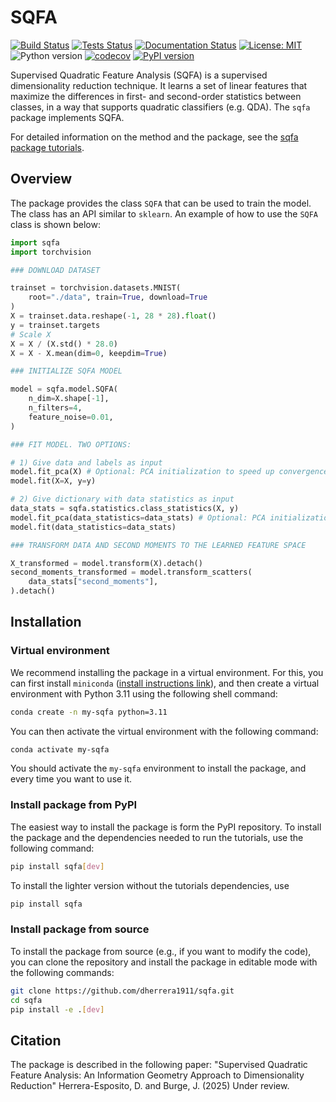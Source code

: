 # SQFA

[![Build Status](https://github.com/dherrera1911/sqfa/actions/workflows/install.yml/badge.svg)](https://github.com/dherrera1911/sqfa/actions/workflows/install.yml)
[![Tests Status](https://github.com/dherrera1911/sqfa/actions/workflows/tests.yml/badge.svg)](https://github.com/dherrera1911/sqfa/actions/workflows/tests.yml)
[![Documentation Status](https://readthedocs.org/projects/sqfa/badge/?version=latest)](https://sqfa.readthedocs.io/en/latest/?badge=latest)
[![License: MIT](https://img.shields.io/badge/License-MIT-yellow.svg)](https://github.com/dherrera1911/sqfa?tab=MIT-1-ov-file)
![Python version](https://img.shields.io/badge/python-3.9|3.10|3.11|3.12-blue.svg)
[![codecov](https://codecov.io/gh/dherrera1911/sqfa/graph/badge.svg?token=NN44R5G18I)](https://codecov.io/gh/dherrera1911/sqfa)
[![PyPI version](https://badge.fury.io/py/sqfa.svg)](https://badge.fury.io/py/sqfa)


Supervised Quadratic Feature Analysis (SQFA) is a supervised dimensionality
reduction technique. It learns a set of linear features that
maximize the differences in first- and second-order statistics between
classes, in a way that supports quadratic classifiers (e.g. QDA).
The `sqfa` package implements SQFA.

For detailed information on the method and the package, see the
[sqfa package tutorials](https://sqfa.readthedocs.io/en/latest/tutorials/spd_geometry.html).

## Overview

The package provides the class `SQFA` that can be used to train the
model. The class has an API similar to `sklearn`.
An example of how to use the `SQFA` class is shown below:

```python
import sqfa
import torchvision

### DOWNLOAD DATASET

trainset = torchvision.datasets.MNIST(
    root="./data", train=True, download=True
)
X = trainset.data.reshape(-1, 28 * 28).float()
y = trainset.targets
# Scale X
X = X / (X.std() * 28.0)
X = X - X.mean(dim=0, keepdim=True)

### INITIALIZE SQFA MODEL

model = sqfa.model.SQFA(
    n_dim=X.shape[-1],
    n_filters=4,
    feature_noise=0.01,
)

### FIT MODEL. TWO OPTIONS:

# 1) Give data and labels as input
model.fit_pca(X) # Optional: PCA initialization to speed up convergence
model.fit(X=X, y=y)

# 2) Give dictionary with data statistics as input
data_stats = sqfa.statistics.class_statistics(X, y)
model.fit_pca(data_statistics=data_stats) # Optional: PCA initialization to speed up convergence
model.fit(data_statistics=data_stats)

### TRANSFORM DATA AND SECOND MOMENTS TO THE LEARNED FEATURE SPACE

X_transformed = model.transform(X).detach()
second_moments_transformed = model.transform_scatters(
    data_stats["second_moments"],
).detach()
```

## Installation

### Virtual environment

We recommend installing the package in a virtual environment. For this,
you can first install `miniconda` 
([install instructions link](https://docs.anaconda.com/miniconda/install/#quick-command-line-install)),
and then create a virtual environment with Python 3.11 using the following
shell command:

```bash
conda create -n my-sqfa python=3.11
```

You can then activate the virtual environment with the following command:

```bash
conda activate my-sqfa
```

You should activate the `my-sqfa` environment to install the package, and every
time you want to use it.

### Install package from PyPI

The easiest way to install the package is form the PyPI
repository. To install the package and the dependencies
needed to run the tutorials, use the following command:

```bash
pip install sqfa[dev]
```

To install the lighter version without the tutorials dependencies, use

```bash
pip install sqfa
```

### Install package from source

To install the package from source (e.g., if you want to modify the
code), you can clone the repository and install the package
in editable mode with the following commands:

```bash
git clone https://github.com/dherrera1911/sqfa.git
cd sqfa
pip install -e .[dev]
```

## Citation

The package is described in the following paper:
"Supervised Quadratic Feature Analysis: An Information Geometry Approach to Dimensionality Reduction"
Herrera-Esposito, D. and Burge, J. (2025) Under review.

